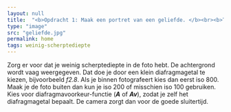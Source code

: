 ```yaml
---
layout: null
title:  "<b>Opdracht 1: Maak een portret van een geliefde. </b><br><b>Thema:</b> <span>scherptediepte</span>"
type: "image"
src: "geliefde.jpg"
permalink: home
tags: weinig-scherptediepte
---
```



Zorg er voor dat je weinig scherptediepte in de foto hebt. De 
achtergrond wordt vaag weergegeven. Dat doe je door een klein 
diafragmagetal te kiezen, bijvoorbeeld *f2.8*. Als je binnen
fotografeert kies dan eerst iso 800. Maak je de foto buiten dan 
kun je iso 200 of misschien iso 100 gebruiken. Kies voor 
diafragmavoorkeur-functie  (***A*** of ***Av***), zodat je zelf het
diafragmagetal bepaalt. De camera zorgt dan voor de goede 
sluitertijd.